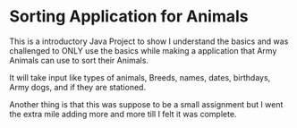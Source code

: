 # Sorting Application for Animals  
This is a introductory Java Project to show I understand the basics and was challenged to ONLY use the basics while making a application that Army Animals  can use to sort their Animals.

It will take input like types of animals, Breeds, names, dates, birthdays, Army dogs, and if they are stationed. 

Another thing is that this was suppose to be a small assignment but I went the extra mile adding more and more till I felt it was complete. 
